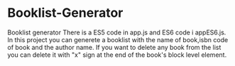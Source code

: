 # Booklist-Generator
Booklist generator
 There is a ES5 code in app.js and ES6 code i  appES6.js.
 In this project you can generete a booklist with the name of book,isbn code of book and the author name.
 If you want to delete any book from the list you can delete it with "x" sign at the end of the book's block level element.
